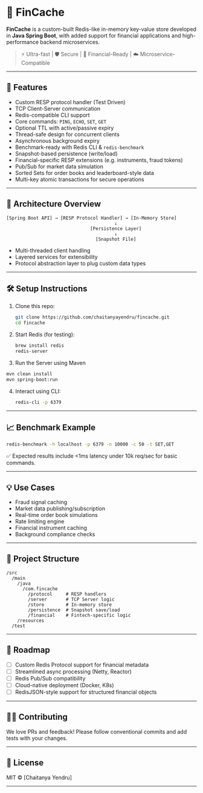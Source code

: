 # 🏦 FinCache

**FinCache** is a custom-built Redis-like in-memory key-value store developed in **Java Spring Boot**, with added support for financial applications and high-performance backend microservices.

> ⚡ Ultra-fast | 🛡️ Secure | 💸 Financial-Ready | ☁️ Microservice-Compatible

---

## 🚀 Features

- Custom RESP protocol handler (Test Driven)
- TCP Client-Server communication
- Redis-compatible CLI support
- Core commands: `PING`, `ECHO`, `SET`, `GET`
- Optional TTL with active/passive expiry
- Thread-safe design for concurrent clients
- Asynchronous background expiry
- Benchmark-ready with Redis CLI & `redis-benchmark`
- Snapshot-based persistence (write/load)
- Financial-specific RESP extensions (e.g. instruments, fraud tokens)
- Pub/Sub for market data simulation
- Sorted Sets for order books and leaderboard-style data
- Multi-key atomic transactions for secure operations

---

## 🧱 Architecture Overview

```
[Spring Boot API] → [RESP Protocol Handler] → [In-Memory Store]
                                        ↓
                               [Persistence Layer]
                                        ↓
                                 [Snapshot File]
```

- Multi-threaded client handling
- Layered services for extensibility
- Protocol abstraction layer to plug custom data types

---

## 🛠️ Setup Instructions

1. Clone this repo:
   ```bash
   git clone https://github.com/chaitanyayendru/fincache.git
   cd fincache
   ```

2. Start Redis (for testing):
   ```bash
   brew install redis
   redis-server
   ```

3. Run the Server using Maven

  ```bash
  mvn clean install
  mvn spring-boot:run
  ```

4. Interact using CLI:
   ```bash
   redis-cli -p 6379
   ```

---

## 📈 Benchmark Example

```bash
redis-benchmark -h localhost -p 6379 -n 10000 -c 50 -t SET,GET
```

✅ Expected results include <1ms latency under 10k req/sec for basic commands.

---

## 💡 Use Cases

- Fraud signal caching
- Market data publishing/subscription
- Real-time order book simulations
- Rate limiting engine
- Financial instrument caching
- Background compliance checks

---

## 📂 Project Structure

```
/src
  /main
    /java
      /com.fincache
        /protocol     # RESP handlers
        /server       # TCP Server logic
        /store        # In-memory store
        /persistence  # Snapshot save/load
        /financial    # Fintech-specific logic
    /resources
  /test
```

---

## 🎯 Roadmap

- [ ] Custom Redis Protocol support for financial metadata
- [ ] Streamlined async processing (Netty, Reactor)
- [ ] Redis Pub/Sub compatibility
- [ ] Cloud-native deployment (Docker, K8s)
- [ ] RedisJSON-style support for structured financial objects

---

## 👨‍💻 Contributing

We love PRs and feedback! Please follow conventional commits and add tests with your changes.

---

## 📄 License

MIT © [Chaitanya Yendru]

---
